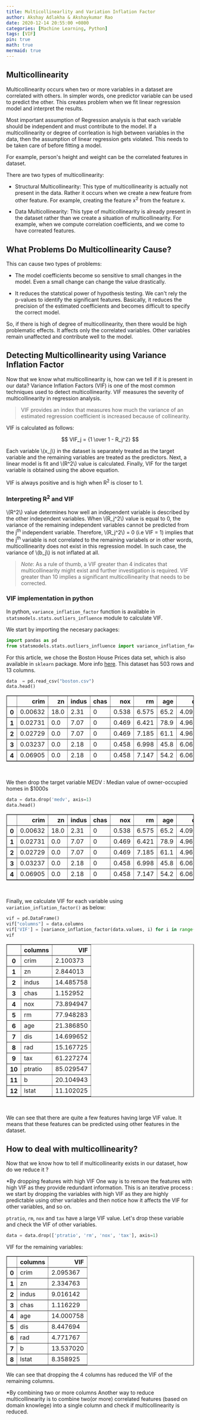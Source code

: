 ```yaml
---
title: Multicollinearlity and Variation Inflation Factor
author: Akshay Adlakha & Akshaykumar Rao
date: 2020-12-14 20:55:00 +0800
categories: [Machine Learning, Python]
tags: [VIF]
pin: true
math: true 
mermaid: true
---
```



## Multicollinearity

Multicollinearity occurs when two or more variables in a dataset are correlated with others. In simpler words, one predictor variable can be used to predict the other. This creates problem when we fit linear regression model and interpret the results. 

Most important assumption of Regression analysis is that each variable should be independent and must contribute to the model. If a multicollinearity or degree of corrleation is high between variables in the data, then the assumption of linear regression gets violated. This needs to be taken care of before fitting a model.

For example, person's height and weight can be the correlated features in dataset.

There are two types of multicollinearity:

- Structural Multicollinearity: This type of multicollinearity is actually not present in the data. Rather it occurs when we create a new feature from other feature. For example, creating the feature x<sup>2</sup> from the feature x. 

- Data Multicollinearity: This type of multicollinearity is already present in the dataset rather than we create a situation of multicollinearity. For example, when we compute correlation coefficients, and we come to have correated features. 

## What Problems Do Multicollinearity Cause?

This can cause two types of problems:

- The model coefficients become so sensitive to small changes in the model. Even a small change can change the value drastically.

- It reduces the statstical power of hypothesis testing. We can't rely the p-values to identify the significant features. Basically, it reduces the precision of the estimated coefficients and becomes difficult to specify the correct model.

So, if there is high of degree of multicollinearity, then there would be high problematic effects. It affects only the correlated variables. Other variables remain unaffected and contribute well to the model.


## Detecting Multicollinearity using Variance Inflation Factor

Now that we know what multicollinearity is, how can we tell if it is present in our data?
Variance Inflation Factors (VIF) is one of the most common techniques used to detect multicollinearity.
VIF measures the severity of multicollinearity in regression analysis.

> VIF provides an index that measures how much the variance of an estimated regression coefficient is increased because of collinearity.

VIF is calculated as follows:

$$ VIF_j  =  {1 \over 1 - R_j^2} $$


Each variable \\(x_j\\) in the dataset is separately treated as the target variable and the remaining variables are treated as the predictors. Next, a linear model is fit 
and \\(R^2\\) value is calculated. Finally, VIF for the target variable is obtained using the above equation.

VIF is always positive and is high when R<sup>2</sup> is closer to 1.  

### Interpreting R<sup>2</sup> and VIF



\\(R^2\\) value determines how well an independent variable is described by the other independent variables. 
When \\(R_j^2\\) value is equal to 0, the variance of the remaining independent variables cannot be predicted from the j<sup>th</sup> independent variable. Therefore, \\(R_j^2\\) = 0 (i.e VIF = 1)  implies that the j<sup>th</sup> variable is not correlated to the remaining variabels or in other words, multicollinearity does not exist in this regression model. In such case, the variance of \\(b_j\\) is not inflated at all. 


> *Note*: As a rule of thumb, a VIF greater than 4 indicates that multicollinearity might exist and further investigation is required. VIF greater than 10 implies a significant multicollinearity that needs to be corrected.


### VIF implementation in python

In python, `variance_inflation_factor` function is available in `statsmodels.stats.outliers_influence` module to calculate VIF.

We start by importing the necesary packages:
```python
import pandas as pd
from statsmodels.stats.outliers_influence import variance_inflation_factor
```

For this article, we chose the Boston House Prices data set, which is also available in `sklearn` package. More info [here](https://scikit-learn.org/stable/modules/generated/sklearn.datasets.load_boston.html).
This dataset has 503 rows and 13 columns.

```python
data  = pd.read_csv("boston.csv")
data.head()
```




<div>
<style scoped>
    .dataframe tbody tr th:only-of-type {
        vertical-align: middle;
    }

    .dataframe tbody tr th {
        vertical-align: top;
    }

    .dataframe thead th {
        text-align: right;
    }
</style>
<table border="1" class="dataframe">
  <thead>
    <tr style="text-align: right;">
      <th></th>
      <th>crim</th>
      <th>zn</th>
      <th>indus</th>
      <th>chas</th>
      <th>nox</th>
      <th>rm</th>
      <th>age</th>
      <th>dis</th>
      <th>rad</th>
      <th>tax</th>
      <th>ptratio</th>
      <th>b</th>
      <th>lstat</th>
      <th>medv</th>
    </tr>
  </thead>
  <tbody>
    <tr>
      <th>0</th>
      <td>0.00632</td>
      <td>18.0</td>
      <td>2.31</td>
      <td>0</td>
      <td>0.538</td>
      <td>6.575</td>
      <td>65.2</td>
      <td>4.0900</td>
      <td>1</td>
      <td>296</td>
      <td>15.3</td>
      <td>396.90</td>
      <td>4.98</td>
      <td>24.0</td>
    </tr>
    <tr>
      <th>1</th>
      <td>0.02731</td>
      <td>0.0</td>
      <td>7.07</td>
      <td>0</td>
      <td>0.469</td>
      <td>6.421</td>
      <td>78.9</td>
      <td>4.9671</td>
      <td>2</td>
      <td>242</td>
      <td>17.8</td>
      <td>396.90</td>
      <td>9.14</td>
      <td>21.6</td>
    </tr>
    <tr>
      <th>2</th>
      <td>0.02729</td>
      <td>0.0</td>
      <td>7.07</td>
      <td>0</td>
      <td>0.469</td>
      <td>7.185</td>
      <td>61.1</td>
      <td>4.9671</td>
      <td>2</td>
      <td>242</td>
      <td>17.8</td>
      <td>392.83</td>
      <td>4.03</td>
      <td>34.7</td>
    </tr>
    <tr>
      <th>3</th>
      <td>0.03237</td>
      <td>0.0</td>
      <td>2.18</td>
      <td>0</td>
      <td>0.458</td>
      <td>6.998</td>
      <td>45.8</td>
      <td>6.0622</td>
      <td>3</td>
      <td>222</td>
      <td>18.7</td>
      <td>394.63</td>
      <td>2.94</td>
      <td>33.4</td>
    </tr>
    <tr>
      <th>4</th>
      <td>0.06905</td>
      <td>0.0</td>
      <td>2.18</td>
      <td>0</td>
      <td>0.458</td>
      <td>7.147</td>
      <td>54.2</td>
      <td>6.0622</td>
      <td>3</td>
      <td>222</td>
      <td>18.7</td>
      <td>396.90</td>
      <td>5.33</td>
      <td>36.2</td>
    </tr>
  </tbody>
</table>
</div>
<br>

We then drop the target variable MEDV : Median value of owner-occupied homes in $1000s
```python
data = data.drop('medv', axis=1)
data.head()
```




<div>
<style scoped>
    .dataframe tbody tr th:only-of-type {
        vertical-align: middle;
    }

    .dataframe tbody tr th {
        vertical-align: top;
    }

    .dataframe thead th {
        text-align: right;
    }
</style>
<table border="1" class="dataframe">
  <thead>
    <tr style="text-align: right;">
      <th></th>
      <th>crim</th>
      <th>zn</th>
      <th>indus</th>
      <th>chas</th>
      <th>nox</th>
      <th>rm</th>
      <th>age</th>
      <th>dis</th>
      <th>rad</th>
      <th>tax</th>
      <th>ptratio</th>
      <th>b</th>
      <th>lstat</th>
    </tr>
  </thead>
  <tbody>
    <tr>
      <th>0</th>
      <td>0.00632</td>
      <td>18.0</td>
      <td>2.31</td>
      <td>0</td>
      <td>0.538</td>
      <td>6.575</td>
      <td>65.2</td>
      <td>4.0900</td>
      <td>1</td>
      <td>296</td>
      <td>15.3</td>
      <td>396.90</td>
      <td>4.98</td>
    </tr>
    <tr>
      <th>1</th>
      <td>0.02731</td>
      <td>0.0</td>
      <td>7.07</td>
      <td>0</td>
      <td>0.469</td>
      <td>6.421</td>
      <td>78.9</td>
      <td>4.9671</td>
      <td>2</td>
      <td>242</td>
      <td>17.8</td>
      <td>396.90</td>
      <td>9.14</td>
    </tr>
    <tr>
      <th>2</th>
      <td>0.02729</td>
      <td>0.0</td>
      <td>7.07</td>
      <td>0</td>
      <td>0.469</td>
      <td>7.185</td>
      <td>61.1</td>
      <td>4.9671</td>
      <td>2</td>
      <td>242</td>
      <td>17.8</td>
      <td>392.83</td>
      <td>4.03</td>
    </tr>
    <tr>
      <th>3</th>
      <td>0.03237</td>
      <td>0.0</td>
      <td>2.18</td>
      <td>0</td>
      <td>0.458</td>
      <td>6.998</td>
      <td>45.8</td>
      <td>6.0622</td>
      <td>3</td>
      <td>222</td>
      <td>18.7</td>
      <td>394.63</td>
      <td>2.94</td>
    </tr>
    <tr>
      <th>4</th>
      <td>0.06905</td>
      <td>0.0</td>
      <td>2.18</td>
      <td>0</td>
      <td>0.458</td>
      <td>7.147</td>
      <td>54.2</td>
      <td>6.0622</td>
      <td>3</td>
      <td>222</td>
      <td>18.7</td>
      <td>396.90</td>
      <td>5.33</td>
    </tr>
  </tbody>
</table>
</div>
<br>


Finally, we calculate VIF for each variable using `variation_inflation_factor()` as below:

```python
vif = pd.DataFrame()
vif["columns"] = data.columns
vif['VIF'] = [variance_inflation_factor(data.values, i) for i in range(data.shape[1])]
vif
```




<div>
<style scoped>
    .dataframe tbody tr th:only-of-type {
        vertical-align: middle;
    }

    .dataframe tbody tr th {
        vertical-align: top;
    }

    .dataframe thead th {
        text-align: right;
    }
</style>
<table border="1" class="dataframe">
  <thead>
    <tr style="text-align: right;">
      <th></th>
      <th>columns</th>
      <th>VIF</th>
    </tr>
  </thead>
  <tbody>
    <tr>
      <th>0</th>
      <td>crim</td>
      <td>2.100373</td>
    </tr>
    <tr>
      <th>1</th>
      <td>zn</td>
      <td>2.844013</td>
    </tr>
    <tr>
      <th>2</th>
      <td>indus</td>
      <td>14.485758</td>
    </tr>
    <tr>
      <th>3</th>
      <td>chas</td>
      <td>1.152952</td>
    </tr>
    <tr>
      <th>4</th>
      <td>nox</td>
      <td>73.894947</td>
    </tr>
    <tr>
      <th>5</th>
      <td>rm</td>
      <td>77.948283</td>
    </tr>
    <tr>
      <th>6</th>
      <td>age</td>
      <td>21.386850</td>
    </tr>
    <tr>
      <th>7</th>
      <td>dis</td>
      <td>14.699652</td>
    </tr>
    <tr>
      <th>8</th>
      <td>rad</td>
      <td>15.167725</td>
    </tr>
    <tr>
      <th>9</th>
      <td>tax</td>
      <td>61.227274</td>
    </tr>
    <tr>
      <th>10</th>
      <td>ptratio</td>
      <td>85.029547</td>
    </tr>
    <tr>
      <th>11</th>
      <td>b</td>
      <td>20.104943</td>
    </tr>
    <tr>
      <th>12</th>
      <td>lstat</td>
      <td>11.102025</td>
    </tr>
  </tbody>
</table>
</div>
<br>

We can see that there are quite a few features having large VIF value. It means that these features can be predicted using other features in the dataset. 

## How to deal with multicollinearity?

Now that we know how to tell if multicollinearity exists in our dataset, how do we reduce it ? 

*By dropping features with high VIF
One way is to remove the features with high VIF as they provide redundant information. This is an iterative process : we start by dropping the variables with high VIF as they are highly predictable using other variables and then notice how it affects the VIF for other variables, and so on.

 `ptratio`, `rm`, `nox` and `tax` have a large VIF value. Let's drop these variable and check the VIF of other variables. 

```python
data = data.drop(['ptratio', 'rm', 'nox', 'tax'], axis=1)
```

VIF for the remaining variables:
<div>
<style scoped>
    .dataframe tbody tr th:only-of-type {
        vertical-align: middle;
    }

    .dataframe tbody tr th {
        vertical-align: top;
    }

    .dataframe thead th {
        text-align: right;
    }
</style>
<table border="1" class="dataframe">
  <thead>
    <tr style="text-align: right;">
      <th></th>
      <th>columns</th>
      <th>VIF</th>
    </tr>
  </thead>
  <tbody>
    <tr>
      <th>0</th>
      <td>crim</td>
      <td>2.095367</td>
    </tr>
    <tr>
      <th>1</th>
      <td>zn</td>
      <td>2.334763</td>
    </tr>
    <tr>
      <th>2</th>
      <td>indus</td>
      <td>9.016142</td>
    </tr>
    <tr>
      <th>3</th>
      <td>chas</td>
      <td>1.116229</td>
    </tr>
    <tr>
      <th>4</th>
      <td>age</td>
      <td>14.000758</td>
    </tr>
    <tr>
      <th>5</th>
      <td>dis</td>
      <td>8.447694</td>
    </tr>
    <tr>
      <th>6</th>
      <td>rad</td>
      <td>4.771767</td>
    </tr>
    <tr>
      <th>7</th>
      <td>b</td>
      <td>13.537020</td>
    </tr>
    <tr>
      <th>8</th>
      <td>lstat</td>
      <td>8.358925</td>
    </tr>
  </tbody>
</table>
</div>

We can see that dropping the 4 columns has reduced the VIF of the remaining columns.

*By combining two or more columns
Another way to reduce multicollinearity is to combine two(or more) correlated features (based on domain knowlege) into a single column and check if multicollinearity is reduced.
